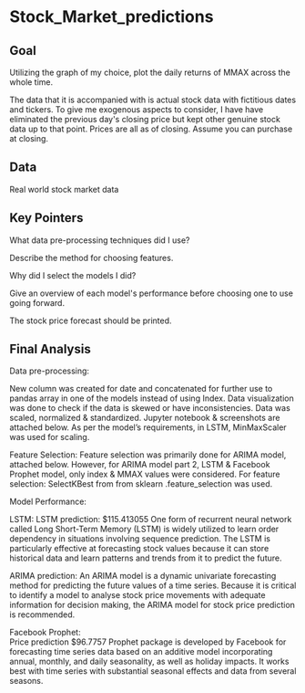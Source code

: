 # Stock_Market_predictions

## Goal

Utilizing the graph of my choice, plot the daily returns of MMAX across the whole time.

The data that it is accompanied with is actual stock data with fictitious dates and tickers. 
To give me exogenous aspects to consider, I have have eliminated the previous day's closing price but kept other genuine stock data up to that point. 
Prices are all as of closing. Assume you can purchase at closing.
## Data
Real world stock market data
## Key Pointers

What data pre-processing techniques did I use?

Describe the method for choosing features.

Why did I select the models I did?

Give an overview of each model's performance before choosing one to use going forward.

The stock price forecast should be printed.
## Final Analysis

Data pre-processing:

New column was created for date and concatenated for further use to pandas array in one of the models instead of using Index. 
Data visualization was done to check if the data is skewed or have inconsistencies. 
Data was scaled, normalized & standardized. Jupyter notebook & screenshots are attached below.
As per the model’s requirements, in LSTM, MinMaxScaler was used for scaling.



Feature Selection:
Feature selection was primarily done for ARIMA model, attached below. However, for ARIMA model part 2, LSTM & Facebook Prophet model, only index & MMAX values were considered. 
For feature selection: SelectKBest from from sklearn .feature_selection was used.


Model Performance:

LSTM:
LSTM prediction: $115.413055
One form of recurrent neural network called Long Short-Term Memory (LSTM) is widely utilized to learn order dependency in situations involving sequence prediction. The LSTM is particularly effective at forecasting stock values because it can store historical data and learn patterns and trends from it to predict the future.  

ARIMA prediction:
An ARIMA model is a dynamic univariate forecasting method for predicting the future values of a time series. Because it is critical to identify a model to analyse stock price movements with adequate information for decision making, the ARIMA model for stock price prediction is recommended.

Facebook Prophet:  
Price prediction $96.7757
Prophet package is developed by Facebook for forecasting time series data based on an additive model incorporating annual, monthly, and daily seasonality, as well as holiday impacts. It works best with time series with substantial seasonal effects and data from several seasons.



